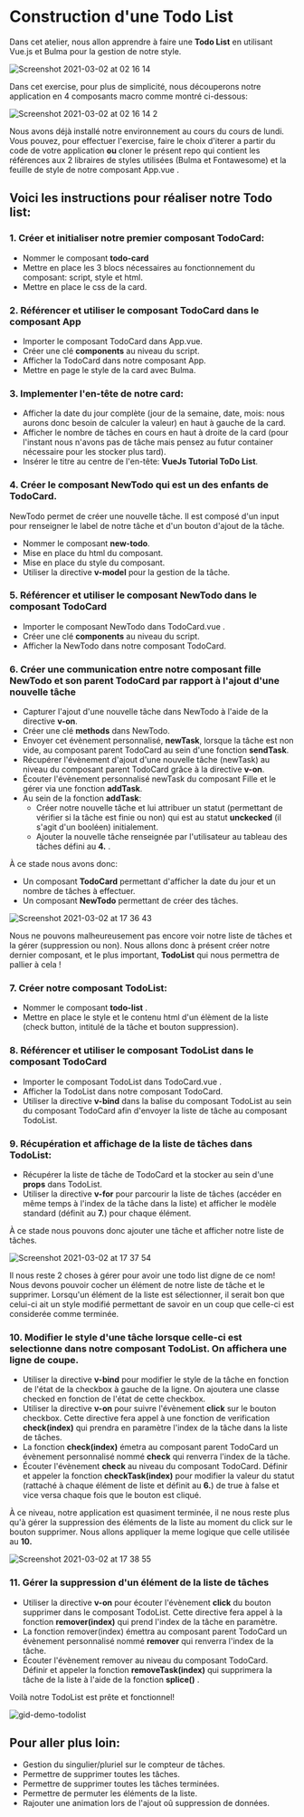 
# Construction d'une Todo List

Dans cet atelier, nous allon apprendre à faire une **Todo List** en utilisant Vue.js et Bulma pour la gestion de notre style.

![Screenshot 2021-03-02 at 02 16 14](https://user-images.githubusercontent.com/26479837/109675544-31661e00-7b78-11eb-8469-699864a9de9a.png)

Dans cet exercise, pour plus de simplicité, nous découperons notre application en 4 composants macro comme montré ci-dessous:

![Screenshot 2021-03-02 at 02 16 14 2](https://user-images.githubusercontent.com/26479837/109675718-53f83700-7b78-11eb-8441-bfa94b000fad.png)


Nous avons déjà installé notre environnement au cours du cours de lundi.  Vous pouvez, pour effectuer l'exercise, faire le choix d'iterer a partir du code de votre application **ou** cloner le présent repo qui contient les références aux 2 libraires de styles utilisées (Bulma et Fontawesome) et la feuille de style de notre composant App.vue .


## Voici les instructions pour réaliser notre Todo list:

### 1. Créer et initialiser notre premier composant TodoCard:
  - Nommer le composant **todo-card**
  - Mettre en place les 3 blocs nécessaires au fonctionnement du composant: script, style et html.
  - Mettre en place le css de la card.

### 2. Référencer et utiliser le composant TodoCard dans le composant App
  - Importer le composant TodoCard dans App.vue.
  - Créer une clé **components** au niveau du script.
  - Afficher la TodoCard dans notre composant App.
  - Mettre en page le style de la card avec Bulma.
  
### 3. Implementer l'en-tête de notre card:
  - Afficher la date du jour complète (jour de la semaine, date, mois: nous aurons donc besoin de calculer la valeur) en haut à gauche de la card.
  - Afficher le nombre de tâches en cours en haut à droite de la card (pour l'instant nous n'avons pas de tâche mais pensez au futur container nécessaire pour les stocker plus tard).
  - Insérer le titre au centre de l'en-tête: **VueJs Tutorial ToDo List**.
  
### 4. Créer le composant NewTodo qui est un des enfants de TodoCard. 
NewTodo permet de créer une nouvelle tâche. Il est composé d'un input pour renseigner le label de notre tâche et d'un bouton d'ajout de la tâche.
  - Nommer le composant **new-todo**.
  - Mise en place du html du composant.
  - Mise en place du style du composant.
  - Utiliser la directive **v-model** pour la gestion de la tâche.
  
### 5. Référencer et utiliser le composant NewTodo dans le composant TodoCard
  - Importer le composant NewTodo dans TodoCard.vue .
  - Créer une clé **components** au niveau du script.
  - Afficher la NewTodo dans notre composant TodoCard.
  
### 6. Créer une communication entre notre composant fille NewTodo et son parent TodoCard par rapport à l'ajout d'une nouvelle tâche
  - Capturer l'ajout d'une nouvelle tâche dans NewTodo à l'aide de la directive **v-on**.
  - Créer une clé **methods** dans NewTodo.
  - Envoyer cet évènement personnalisé, **newTask**, lorsque la tâche est non vide, au composant parent TodoCard au sein d'une fonction **sendTask**.
  - Récupérer l'évènement d'ajout d'une nouvelle tâche (newTask) au niveau du composant parent TodoCard grâce à la directive **v-on**.
  - Écouter l'évènement personnalisé newTask du composant Fille et le gérer via une fonction **addTask**.
  - Au sein de la fonction **addTask**: 
    - Créer notre nouvelle tâche et lui attribuer un statut (permettant de vérifier si la tâche est finie ou non) qui est au statut **unckecked** (il s'agit d'un booléen) initialement. 
    - Ajouter la nouvelle tâche renseignée par l'utilisateur au tableau des tâches défini au **4.** .
  

À ce stade nous avons donc:
  - Un composant **TodoCard** permettant d'afficher la date du jour et un nombre de tâches à effectuer.
  - Un composant **NewTodo** permettant de créer des tâches.

![Screenshot 2021-03-02 at 17 36 43](https://user-images.githubusercontent.com/26479837/109681573-e51ddc80-7b7d-11eb-97f4-dc64290e4de8.png)


Nous ne pouvons malheureusement pas encore voir notre liste de tâches et la gérer (suppression ou non). 
Nous allons donc à présent créer notre dernier composant, et le plus important, **TodoList** qui nous permettra de pallier à cela !


### 7. Créer notre composant TodoList:
  - Nommer le composant **todo-list** .
  - Mettre en place le style et le contenu html d'un élèment de la liste (check button, intitulé de la tâche et bouton suppression).

### 8. Référencer et utiliser le composant TodoList dans le composant TodoCard
  - Importer le composant TodoList dans TodoCard.vue .
  - Afficher la TodoList dans notre composant TodoCard.
  - Utiliser la directive **v-bind** dans la balise du composant TodoList au sein du composant TodoCard afin d'envoyer la liste de tâche au composant TodoList.
  
### 9. Récupération et affichage de la liste de tâches dans TodoList:
  - Récupérer la liste de tâche de TodoCard et la stocker au sein d'une **props** dans TodoList.
  - Utiliser la directive **v-for** pour parcourir la liste de tâches (accéder en même temps à l'index de la tâche dans la liste) et afficher le modèle standard (définit au **7.**) pour chaque élément.
 

À ce stade nous pouvons donc ajouter une tâche et afficher notre liste de tâches. 

![Screenshot 2021-03-02 at 17 37 54](https://user-images.githubusercontent.com/26479837/109681710-0b437c80-7b7e-11eb-99e4-958827496c2d.png)

Il nous reste 2 choses à gérer pour avoir une todo list digne de ce nom! 
Nous devons pouvoir cocher un élément de notre liste de tâche et le supprimer. Lorsqu'un élément de la liste est sélectionner, il serait bon que celui-ci 
ait un style modifié permettant de savoir en un coup que celle-ci est considerée comme terminée.


### 10. Modifier le style d'une tâche lorsque celle-ci est selectionne dans notre composant TodoList. On affichera une ligne de coupe.
  - Utiliser la directive **v-bind** pour modifier le style de la tâche en fonction de l'état de la checkbox à gauche de la ligne. On ajoutera une classe checked en fonction de l'état de cette checkbox.
  - Utiliser la directive **v-on** pour suivre l'évènement **click** sur le bouton checkbox. Cette directive fera appel à une fonction de verification  **check(index)** qui prendra en paramètre l'index de la tâche dans la liste de tâches.
  - La fonction  **check(index)** émetra au composant parent TodoCard un évènement personnalisé nommé **check** qui renverra l'index de la tâche.
  - Écouter l'évènement **check** au niveau du composant TodoCard. Définir et appeler la fonction **checkTask(index)** pour modifier la valeur du statut (rattaché à chaque élément de liste et définit au **6.**) de true à false et vice versa chaque fois que le bouton est cliqué.
  
 
 À ce niveau, notre application est quasiment terminée, il ne nous reste plus qu'à gérer la suppression des éléments de la liste au moment du click sur le bouton supprimer. Nous allons appliquer la meme logique que celle utilisée au **10.** 

![Screenshot 2021-03-02 at 17 38 55](https://user-images.githubusercontent.com/26479837/109681944-42199280-7b7e-11eb-8ee8-be55602b0420.png)


### 11. Gérer la suppression d'un élément de la liste de tâches
- Utiliser la directive **v-on** pour écouter l'évènement **click** du bouton supprimer dans le composant TodoList. Cette directive fera appel à la fonction **remover(index)** qui prend l'index de la tâche en paramètre.
- La fonction  remover(index) émettra au composant parent TodoCard un évènement personnalisé nommé **remover** qui renverra l'index de la tâche.
- Écouter l'évènement remover au niveau du composant TodoCard. Définir et appeler la fonction **removeTask(index)** qui supprimera la tâche de la liste à l'aide de la fonction **splice()** .

Voilà notre TodoList est prête et fonctionnel! 

![gid-demo-todolist](https://user-images.githubusercontent.com/26479837/109683428-a0934080-7b7f-11eb-869d-c092da555765.gif)


## Pour aller plus loin:
- Gestion du singulier/pluriel sur le compteur de tâches.
- Permettre de supprimer toutes les tâches.
- Permettre de supprimer toutes les tâches terminées.
- Permettre de permuter les éléments de la liste.
- Rajouter une animation lors de l'ajout oû suppression de données.

